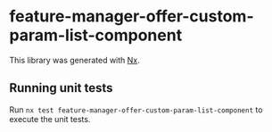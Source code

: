 # feature-manager-offer-custom-param-list-component

This library was generated with [Nx](https://nx.dev).

## Running unit tests

Run `nx test feature-manager-offer-custom-param-list-component` to execute the unit tests.
